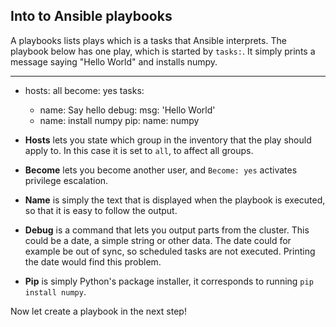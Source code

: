 ## Into to Ansible playbooks

A playbooks lists plays which is a tasks that Ansible interprets. The playbook below has one play, which is started by `tasks:`. It simply prints a message saying "Hello World" and installs numpy.

---
- hosts: all
  become: yes
  tasks:
  - name: Say hello
    debug:
      msg: 'Hello World'
  - name: install numpy
    pip:
      name: numpy

- __Hosts__ lets you state which group in the inventory that the play should apply to. In this case it is set to `all`, to affect all groups.
- __Become__ lets you become another user, and `Become: yes` activates privilege escalation.
- __Name__ is simply the text that is displayed when the playbook is executed, so that it is easy to follow the output.
- __Debug__ is a command that lets you output parts from the cluster. This could be a date, a simple string or other data. The date could for example be out of sync, so scheduled tasks are not executed. Printing the date would find this problem.
- __Pip__ is simply Python's package installer, it corresponds to running `pip install numpy`.

Now let create a playbook in the next step!
